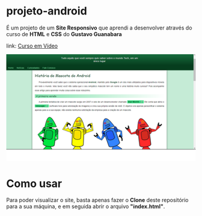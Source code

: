 # projeto-android

É um projeto de um **Site Responsivo** que aprendi a desenvolver através do curso de **HTML** e **CSS** do **Gustavo Guanabara**

link: [Curso em Vídeo](https://www.youtube.com/@CursoemVideo)

![Imagem do Site](./imagens/imagensGit/android.png)

# Como usar

Para poder visualizar o site, basta apenas fazer o **Clone** deste repositório para a sua máquina, e em seguida abrir o arquivo **"index.html"**.
